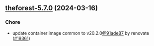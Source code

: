

## [theforest-5.7.0](https://github.com/truecharts/charts/compare/theforest-5.6.0...theforest-5.7.0) (2024-03-16)

### Chore



- update container image common to v20.2.0[@91ade87](https://github.com/91ade87) by renovate ([#19361](https://github.com/truecharts/charts/issues/19361))